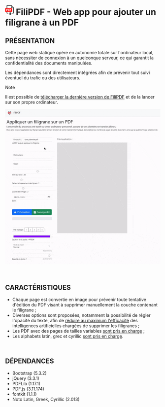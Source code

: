 # <img src="../res/img/favicon.png" alt="filipdf logo" width="28"  height="32"/> FiliPDF - Web app pour ajouter un filigrane à un PDF

## PRÉSENTATION
Cette page web statique opère en autonomie totale sur l'ordinateur local, sans nécessiter de connexion à un quelconque serveur, ce qui garantit la confidentialité des documents manipulées.  

Les dépendances sont directement intégrées afin de prévenir tout suivi éventuel du trafic ou des utilisateurs.  

> [!NOTE]  
> Il est possible de [télécharger la dernière version de FiliPDF](https://github.com/PhilJbt/FiliPDF/releases/latest/download/FiliPDF.zip) et de la lancer sur son propre ordinateur.

![](demo.gif)

&#160;

## CARACTÉRISTIQUES
- Chaque page est convertie en image pour prévenir toute tentative d'édition du PDF visant à supprimer manuellement la couche contenant le filigrane ;
- Diverses options sont proposées, notamment la possibilité de régler l'opacité du texte, afin de [réduire au maximum l'efficacité](options/opacity.md) des intelligences artificielles chargées de supprimer les filigranes ;
- Les PDF avec des pages de tailles variables [sont pris en charge](features/multiplesize.md) ;
- Les alphabets latin, grec et cyrillic [sont pris en charge](features/glyphs.md).

&#160;

## DÉPENDANCES
- Bootstrap (5.3.2)
- jQuery (3.3.1)
- PDFLib (1.17.1)
- PDF.js (3.11.174)
- fontkit (1.1.1)
- Noto Latin, Greek, Cyrillic (2.013)
